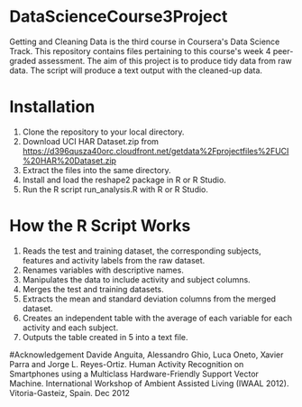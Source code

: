 # DataScienceCourse3Project
Getting and Cleaning Data is the third course in Coursera's Data Science Track.
This repository contains files pertaining to this course's week 4 peer-graded assessment.
The aim of this project is to produce tidy data from raw data.
The script will produce a text output with the cleaned-up data.

# Installation
1. Clone the repository to your local directory.
2. Download UCI HAR Dataset.zip from https://d396qusza40orc.cloudfront.net/getdata%2Fprojectfiles%2FUCI%20HAR%20Dataset.zip
3. Extract the files into the same directory.
4. Install and load the reshape2 package in R or R Studio.
5. Run the R script run_analysis.R with R or R Studio.

# How the R Script Works
1. Reads the test and training dataset, the corresponding subjects, features and activity labels from the raw dataset. 
2. Renames variables with descriptive names.
3. Manipulates the data to include activity and subject columns.
4. Merges the test and training datasets.
5. Extracts the mean and standard deviation columns from the merged dataset.
6. Creates an independent table with the average of each variable for each activity and each subject.
7. Outputs the table created in 5 into a text file.

#Acknowledgement
Davide Anguita, Alessandro Ghio, Luca Oneto, Xavier Parra and Jorge L. Reyes-Ortiz. Human Activity Recognition on Smartphones using a Multiclass Hardware-Friendly Support Vector Machine. International Workshop of Ambient Assisted Living (IWAAL 2012). Vitoria-Gasteiz, Spain. Dec 2012
